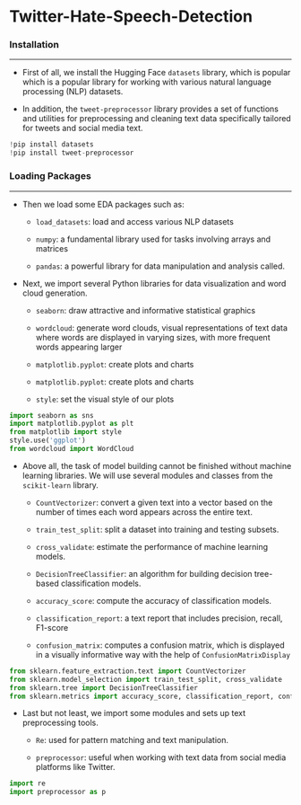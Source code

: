 # Twitter-Hate-Speech-Detection

### Installation
---

- First of all, we install the Hugging Face `datasets` library, which is popular which is a popular library for working with various natural language processing (NLP) datasets. 

- In addition, the `tweet-preprocessor` library provides a set of functions and utilities for preprocessing and cleaning text data specifically tailored for tweets and social media text. 

```python
!pip install datasets
!pip install tweet-preprocessor
```

### Loading Packages
---

- Then we load some EDA packages such as: 
    - `load_datasets`: load and access various NLP datasets

    - `numpy`: a fundamental library used for tasks involving arrays and matrices 
    
    - `pandas`: a powerful library for data manipulation and analysis called.

- Next, we import several Python libraries for data visualization and word cloud generation. 
     - `seaborn`: draw attractive and informative statistical graphics

     - `wordcloud`: generate word clouds, visual representations of text data where words are displayed in varying sizes, with more frequent words appearing larger

     - `matplotlib.pyplot`: create plots and charts

     - `matplotlib.pyplot`: create plots and charts

     - `style`: set the visual style of our plots

```python
import seaborn as sns
import matplotlib.pyplot as plt
from matplotlib import style
style.use('ggplot')
from wordcloud import WordCloud
```

- Above all, the task of model building cannot be finished without machine learning libraries. We will use several modules and classes from the `scikit-learn` library. 

    - `CountVectorizer`: convert a given text into a vector based on the number of times each word appears across the entire text. 
    
    - `train_test_split`: split a dataset into training and testing subsets. 
    
    - `cross_validate`: estimate the performance of machine learning models. 
    
   - `DecisionTreeClassifier`: an algorithm for building decision tree-based classification models. 
   
   - `accuracy_score`: compute the accuracy of classification models. 
   
   - `classification_report`: a text report that includes precision, recall, F1-score 
   
   - `confusion_matrix`: computes a confusion matrix, which is displayed in a visually informative way with the help of `ConfusionMatrixDisplay`

```python
from sklearn.feature_extraction.text import CountVectorizer
from sklearn.model_selection import train_test_split, cross_validate
from sklearn.tree import DecisionTreeClassifier
from sklearn.metrics import accuracy_score, classification_report, confusion_matrix, ConfusionMatrixDisplay
```

- Last but not least, we import some modules and sets up text preprocessing tools. 
    - `Re`: used for pattern matching and text manipulation. 
    
    - `preprocessor`: useful when working with text data from social media platforms like Twitter.

```python
import re
import preprocessor as p
```
